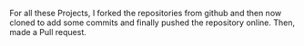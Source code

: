 For all these Projects, I forked the repositories from github and then now cloned to add some commits and finally pushed the repository online. Then, made a Pull request.